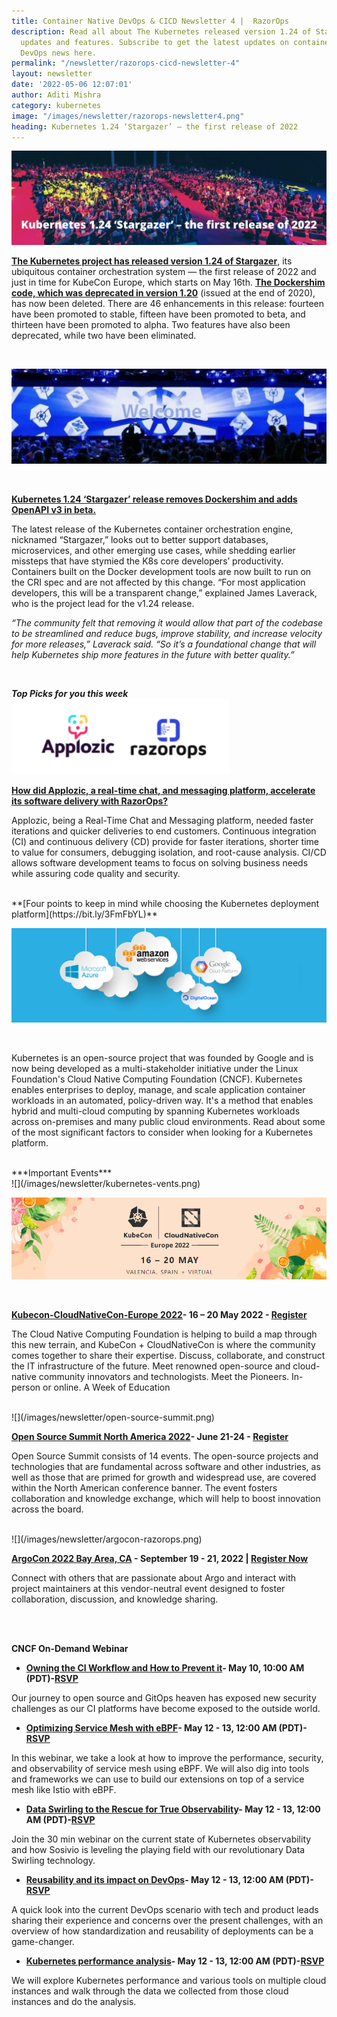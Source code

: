 ```yaml
---
title: Container Native DevOps & CICD Newsletter 4 |  RazorOps
description: Read all about The Kubernetes released version 1.24 of Stargazer, its
  updates and features. Subscribe to get the latest updates on container-native &
  DevOps news here.
permalink: "/newsletter/razorops-cicd-newsletter-4"
layout: newsletter
date: '2022-05-06 12:07:01'
author: Aditi Mishra
category: kubernetes
image: "/images/newsletter/razorops-newsletter4.png"
heading: Kubernetes 1.24 ‘Stargazer’ – the first release of 2022
---
```


![](/images/newsletter/kubernetes-first-release-newsletter.png)
<br>

**[The Kubernetes project has released version 1.24 of Stargazer](https://kubernetes.io/blog/2022/05/03/kubernetes-1-24-release-announcement/)**, its ubiquitous container orchestration system — the first release of 2022 and just in time for KubeCon Europe, which starts on May 16th. **[The Dockershim code, which was deprecated in version 1.20](https://kubernetes.io/blog/2020/12/02/dockershim-faq/)** (issued at the end of 2020), has now been deleted. There are 46 enhancements in this release: fourteen have been promoted to stable, fifteen have been promoted to beta, and thirteen have been promoted to alpha. Two features have also been deprecated, while two have been eliminated.

<br>

![](/images/newsletter/dockershim-release.png)

<br>

**[Kubernetes 1.24 ‘Stargazer’ release removes Dockershim and adds OpenAPI v3 in beta.](https://github.com/kubernetes/enhancements/issues/2896)**

The latest release of the Kubernetes container orchestration engine, nicknamed “Stargazer,” looks out to better support databases, microservices, and other emerging use cases, while shedding earlier missteps that have stymied the K8s core developers’ productivity. Containers built on the Docker development tools are now built to run on the CRI spec and are not affected by this change. “For most application developers, this will be a transparent change,” explained James Laverack, who is the project lead for the v1.24 release.


*“The community felt that removing it would allow that part of the codebase to be streamlined and reduce bugs, improve stability, and increase velocity for more releases,” Laverack said. “So it’s a foundational change that will help Kubernetes ship more features in the future with better quality.”*

<br>

***Top Picks for you this week***
![](/images/newsletter/applozix-razorops.png)
<br>

**[How did Applozic, a real-time chat, and messaging platform, accelerate its software delivery with RazorOps?](https://bit.ly/3KUGK1b)**

Applozic, being a Real-Time Chat and Messaging platform, needed faster iterations and quicker deliveries to end customers. Continuous integration (CI) and continuous delivery (CD) provide for faster iterations, shorter time to value for consumers, debugging isolation, and root-cause analysis. CI/CD allows software development teams to focus on solving business needs while assuring code quality and security.

<br>
**[Four points to keep in mind while choosing the Kubernetes deployment platform](https://bit.ly/3FmFbYL)**

![](/images/newsletter/all-cloud-partners.png)

<br>

Kubernetes is an open-source project that was founded by Google and is now being developed as a multi-stakeholder initiative under the Linux Foundation's Cloud Native Computing Foundation (CNCF). Kubernetes enables enterprises to deploy, manage, and scale application container workloads in an automated, policy-driven way. It's a method that enables hybrid and multi-cloud computing by spanning Kubernetes workloads across on-premises and many public cloud environments. Read about some of the most significant factors to consider when looking for a Kubernetes platform.


<br>
***Important Events***

<br>
![](/images/newsletter/kubernetes-vents.png)

<br>

![](/images/newsletter/kubecon-cloudnativecon.png)

<br>

**[Kubecon-CloudNativeCon-Europe 2022](https://events.linuxfoundation.org/kubecon-cloudnativecon-europe/?utm_source=Google&utm_medium=Search&utm_campaign=KC+EU+2022&utm_id=KC+EU+2022&gclid=CjwKCAjw9qiTBhBbEiwAp-GE0YES7xnFJMq8m0yMEXAaB87XAcasOsyABVIgWStR-5JbE2Rua1t5lBoCxF0QAvD_BwE)- 16 – 20 May 2022 - [Register](https://events.linuxfoundation.org/kubecon-cloudnativecon-europe/register/)**
<br>

The Cloud Native Computing Foundation is helping to build a map through this new terrain, and KubeCon + CloudNativeCon is where the community comes together to share their expertise. Discuss, collaborate, and construct the IT infrastructure of the future. Meet renowned open-source and cloud-native community innovators and technologists. Meet the Pioneers. In-person or online. A Week of Education

<br>
![](/images/newsletter/open-source-summit.png)

<br>

**[Open Source Summit North America 2022](https://events.linuxfoundation.org/open-source-summit-north-america/)- June 21-24 - [Register](https://events.linuxfoundation.org/open-source-summit-north-america/)**
<br>

Open Source Summit consists of 14 events. The open-source projects and technologies that are fundamental across software and other industries, as well as those that are primed for growth and widespread use, are covered within the North American conference banner. The event fosters collaboration and knowledge exchange, which will help to boost innovation across the board.

<br>
![](/images/newsletter/argocon-razorops.png)

<br>

**[ArgoCon 2022 Bay Area, CA](https://events.linuxfoundation.org/argocon/) - September 19 - 21, 2022 | [Register Now](https://events.linuxfoundation.org/argocon/register/)**
<br>

Connect with others that are passionate about Argo and interact with project maintainers at this vendor-neutral event designed to foster collaboration, discussion, and knowledge sharing.


<br>
<br>

**CNCF On-Demand Webinar**

* **[Owning the CI Workflow and How to Prevent it](https://community.cncf.io/events/details/cncf-cncf-online-programs-presents-cncf-live-webinar-owning-the-ci-workflow-and-how-to-prevent-it/)- May 10, 10:00 AM (PDT)-[RSVP](https://community.cncf.io/accounts/login/?next=/events/details/cncf-cncf-online-programs-presents-cncf-live-webinar-owning-the-ci-workflow-and-how-to-prevent-it/)**

Our journey to open source and GitOps heaven has exposed new security challenges as our CI platforms have become exposed to the outside world.


* **[Optimizing Service Mesh with eBPF](https://community.cncf.io/events/details/cncf-cncf-online-programs-presents-cncf-on-demand-webinar-optimizing-service-mesh-with-ebpf/)- May 12 - 13, 12:00 AM (PDT)-[RSVP](https://community.cncf.io/accounts/login/?next=/events/details/cncf-cncf-online-programs-presents-cncf-live-webinar-owning-the-ci-workflow-and-how-to-prevent-it/)**

In this webinar, we take a look at how to improve the performance, security, and observability of service mesh using eBPF. We will also dig into tools and frameworks we can use to build our extensions on top of a service mesh like Istio with eBPF.


* **[Data Swirling to the Rescue for True Observability](https://community.cncf.io/events/details/cncf-cncf-online-programs-presents-cncf-on-demand-webinar-data-swirling-to-the-rescue-for-true-observability/)- May 12 - 13, 12:00 AM (PDT)-[RSVP](https://community.cncf.io/accounts/login/?next=/events/details/cncf-cncf-online-programs-presents-cncf-live-webinar-owning-the-ci-workflow-and-how-to-prevent-it/)** 

Join the 30 min webinar on the current state of Kubernetes observability and how Sosivio is leveling the playing field with our revolutionary Data Swirling technology.


* **[Reusability and its impact on DevOps](https://community.cncf.io/events/details/cncf-cncf-online-programs-presents-cncf-on-demand-webinar-reusability-and-its-impact-on-devops/)- May 12 - 13, 12:00 AM (PDT)-[RSVP](https://community.cncf.io/accounts/login/?next=/events/details/cncf-cncf-online-programs-presents-cncf-live-webinar-owning-the-ci-workflow-and-how-to-prevent-it/)**

A quick look into the current DevOps scenario with tech and product leads sharing their experience and concerns over the present challenges, with an overview of how standardization and reusability of deployments can be a game-changer.
 
 
* **[Kubernetes performance analysis](https://community.cncf.io/events/details/cncf-cncf-online-programs-presents-cncf-on-demand-webinar-kubernetes-performance-analysis/)- May 12 - 13, 12:00 AM (PDT)-[RSVP](https://community.cncf.io/accounts/login/?next=/events/details/cncf-cncf-online-programs-presents-cncf-live-webinar-owning-the-ci-workflow-and-how-to-prevent-it/)** 

We will explore Kubernetes performance and various tools on multiple cloud instances and walk through the data we collected from those cloud instances and do the analysis.

<br>
<br>
<br>
